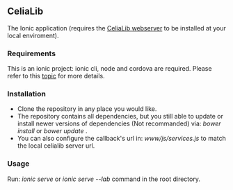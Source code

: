 CeliaLib
--
The Ionic application (requires the [CeliaLib webserver](https://github.com/medhoover/celiaserver) to be installed at your local enviroment).

### Requirements
This is an ionic project: ionic cli, node and cordova are required.
Please refer to this [topic](http://ionicframework.com/docs/guide/installation.html) for more details.

### Installation

- Clone the repository in any place you would like.
- The repository contains all dependencies, but you still able to update or install newer versions of dependencies (Not recommanded) via: _bower install_ or _bower update_ .
- You can also configure the callback's url in: _www/js/services.js_ to match the local celialib server url.

### Usage
Run: _ionic serve_  or _ionic serve --lab_ command in the root directory.


